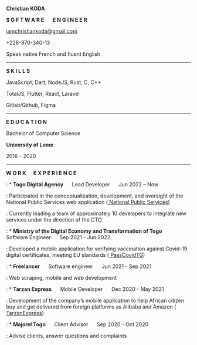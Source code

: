 **Christian KODA**

**S O F T W A R E** &nbsp;&nbsp;&nbsp;&nbsp; **E N G I N E E R**

iamchristiankoda@gmail.com

+228-970-340-13

Speak native French and fluent English


---

**S K I L L S**

JavaScript, Dart, NodeJS, Rust, C, C++

TotalJS, Flutter, React, Laravel

Gitlab/Github, Figma

---

**E D U C A T I O N**

Bachelor of Computer Science

**University of Lome**

2016 – 2020

---

**W O R K &nbsp;&nbsp;&nbsp;&nbsp; E X P E R I E N C E**

: * **Togo Digital Agency** &nbsp;&nbsp;&nbsp;&nbsp; Lead Developer &nbsp;&nbsp;&nbsp;&nbsp; Jun 2022 – Now

: Participated in the conceptualization, development, and oversight of the National Public Services web application ([ National Public Services](https://service-public.gouv.tg/))

: Currently leading a team of approximately 10 developers to integrate new services under the direction of the CTO  
  
  
: * **Ministry of the Digital Economy and Transformation of Togo** &nbsp;&nbsp;&nbsp;&nbsp; Software Engineer &nbsp;&nbsp;&nbsp;&nbsp; Sep 2021 - Jun 2022

: Developed a mobile application for verifying vaccination against Covid-19 digital certificates, meeting EU standards ([ PassCovidTG](https://passcovid.gouv.tg/))  
  
  
: * **Freelancer** &nbsp;&nbsp;&nbsp;&nbsp; Software engineer &nbsp;&nbsp;&nbsp;&nbsp; Jun 2021 - Sep 2021

: Web scraping, mobile and web development  
  
  
: * **Tarzan Express** &nbsp;&nbsp;&nbsp;&nbsp; Mobile Developer &nbsp;&nbsp;&nbsp;&nbsp; Dec 2020 - May 2021

: Development of the company’s mobile application to help African citizen buy and get delivered from foreign platforms as Alibaba and Amazon ([ TarzanExpress](https://play.google.com/store/apps/details?id=com.tarzan.app.introscreen)) 
  
  
: * **Majorel Togo** &nbsp;&nbsp;&nbsp;&nbsp; Client Advisor &nbsp;&nbsp;&nbsp;&nbsp; Sep 2020 - Oct 2020

: Advise clients, answer questions and complaints  
  
  
